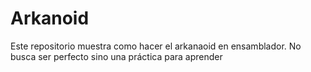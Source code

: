# Arkanoid
Este repositorio muestra como hacer el arkanaoid en ensamblador. No busca ser perfecto sino una práctica para aprender
